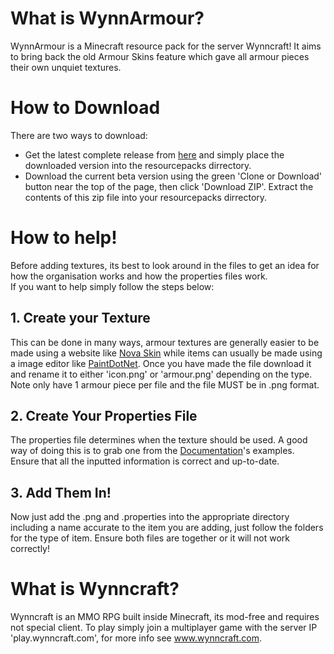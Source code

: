 # What is WynnArmour?
WynnArmour is a Minecraft resource pack for the server Wynncraft! It aims to bring back the old Armour Skins feature which gave all armour pieces their own unquiet textures.

# How to Download
There are two ways to download:
 - Get the latest complete release from [here](https://github.com/aws404/WynnArmour/releases)  and simply place the downloaded version into the resourcepacks dirrectory.
 - Download the current beta version using the green 'Clone or Download' button near the top of the page, then click 'Download ZIP'. Extract the contents of this zip file into your resourcepacks dirrectory. 

# How to help!
Before adding textures, its best to look around in the files to get an idea for how the organisation works and how the properties files work.  
If you want to help simply follow the steps below:

## 1. Create your Texture
This can be done in many ways, armour textures are generally easier to be made using a website like [Nova Skin](https://minecraft.novaskin.me/resourcepacks) while items can usually be made using a image editor like [PaintDotNet](www.getpaint.net).
Once you have made the file download it and rename it to either 'icon.png' or 'armour.png' depending on the type. Note only have 1 armour piece per file and the file MUST be in .png format.

## 2. Create Your Properties File
The properties file determines when the texture should be used. A good way of doing this is to grab one from the [Documentation](/doc/)'s examples. Ensure that all the inputted information is correct and up-to-date.

## 3. Add Them In!
Now just add the .png and .properties into the appropriate directory including a name accurate to the item you are adding, just follow the folders for the type of item. Ensure both files are together or it will not work correctly! 

# What is Wynncraft?
Wynncraft is an MMO RPG built inside Minecraft, its mod-free and requires not special client. To play simply join a multiplayer game with the server IP 'play.wynncraft.com', for more info see www.wynncraft.com.
